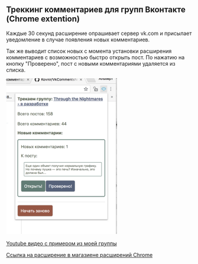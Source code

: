## Треккинг комментариев для групп Вконтакте (Chrome extention)


Каждые 30 секунд расширение опрашивает сервер vk.com и присылает уведомление в случае появления новых комментариев.

Так же выводит список новых с момента установки расширения комментариев с возможностью быстро открыть пост. По нажатию на кнопку "Проверено", пост с новыми комментариями удаляется из списка.

<img src="example.png" width=300>

<a href="https://youtu.be/VXwDJo72EEI" target="_blank">Youtube видео с примером из моей группы</a>


<a href="https://chrome.google.com/webstore/detail/%D0%BF%D1%80%D0%BE%D1%81%D0%BB%D1%83%D1%88%D0%BA%D0%B0-%D0%BA%D0%BE%D0%BC%D0%BC%D0%B5%D0%BD%D1%82%D0%B0%D1%80%D0%B8%D0%B5%D0%B2-%D0%B4%D0%BB/ommpjejbgmpbmbjfhgchgdnenchckohm?hl=ru" target="_blank">Ссылка на расширение в магазиене расширений Chrome</a>